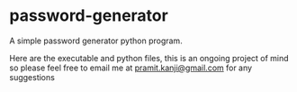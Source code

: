 # password-generator
A simple password generator python program.

Here are the executable and python files, this is an ongoing project of mind so please feel free to email me at pramit.kanji@gmail.com for any suggestions 
